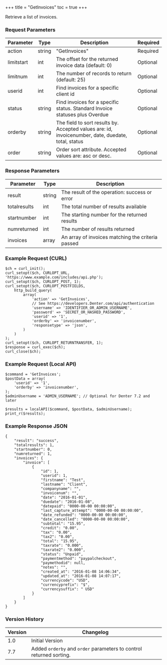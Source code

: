 +++
title = "GetInvoices"
toc = true
+++

Retrieve a list of invoices.

### Request Parameters

| Parameter | Type | Description | Required |
| --------- | ---- | ----------- | -------- |
| action | string | "GetInvoices" | Required |
| limitstart | int | The offset for the returned invoice data (default: 0) | Optional |
| limitnum | int | The number of records to return (default: 25) | Optional |
| userid | int | Find invoices for a specific client id | Optional |
| status | string | Find invoices for a specific status. Standard Invoice statuses plus Overdue | Optional |
| orderby | string | The field to sort results by. Accepted values are: id, invoicenumber, date, duedate, total, status | Optional |
| order | string | Order sort attribute. Accepted values are: asc or desc. | Optional |

### Response Parameters

| Parameter | Type | Description |
| --------- | ---- | ----------- |
| result | string | The result of the operation: success or error |
| totalresults | int | The total number of results available |
| startnumber | int | The starting number for the returned results |
| numreturned | int | The number of results returned |
| invoices | array | An array of invoices matching the criteria passed |


### Example Request (CURL)

```
$ch = curl_init();
curl_setopt($ch, CURLOPT_URL, 'https://www.example.com/includes/api.php');
curl_setopt($ch, CURLOPT_POST, 1);
curl_setopt($ch, CURLOPT_POSTFIELDS,
    http_build_query(
        array(
            'action' => 'GetInvoices',
            // See https://developers.Denter.com/api/authentication
            'username' => 'IDENTIFIER_OR_ADMIN_USERNAME',
            'password' => 'SECRET_OR_HASHED_PASSWORD',
            'userid' => '1',
            'orderby' => 'invoicenumber',
            'responsetype' => 'json',
        )
    )
);
curl_setopt($ch, CURLOPT_RETURNTRANSFER, 1);
$response = curl_exec($ch);
curl_close($ch);
```


### Example Request (Local API)

```
$command = 'GetInvoices';
$postData = array(
    'userid' => '1',
    'orderby' => 'invoicenumber',
);
$adminUsername = 'ADMIN_USERNAME'; // Optional for Denter 7.2 and later

$results = localAPI($command, $postData, $adminUsername);
print_r($results);
```


### Example Response JSON

```
{
    "result": "success",
    "totalresults": 1,
    "startnumber": 0,
    "numreturned": 1,
    "invoices": {
        "invoice": [
            {
                "id": 1,
                "userid": 1,
                "firstname": "Test",
                "lastname": "Client",
                "companyname": "",
                "invoicenum": "",
                "date": "2016-01-01",
                "duedate": "2016-01-08",
                "datepaid": "0000-00-00 00:00:00",
                "last_capture_attempt": "0000-00-00 00:00:00",
                "date_refunded": "0000-00-00 00:00:00",
                "date_cancelled": "0000-00-00 00:00:00",
                "subtotal": "15.95",
                "credit": "0.00",
                "tax": "0.00",
                "tax2": "0.00",
                "total": "15.95",
                "taxrate": "0.000",
                "taxrate2": "0.000",
                "status": "Unpaid",
                "paymentmethod": "paypalcheckout",
                "paymethodid": null,
                "notes": "",
                "created_at": "2016-01-08 14:06:34",
                "updated_at": "2016-01-08 14:07:17",
                "currencycode": "USD",
                "currencyprefix": "$",
                "currencysuffix": " USD"
            }
        ]
    }
}
```


### Version History

| Version | Changelog |
| ------- | --------- |
| 1.0 | Initial Version |
| 7.7 | Added `orderby` and `order` parameters to control returned sorting. |
